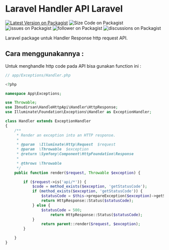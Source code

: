 # Laravel Handler API Laravel
[![Latest Version on Packagist](https://img.shields.io/github/v/release/ibnudirsan/Laravel-Handler-API)](https://packagist.org/packages/ibnudirsan/handle-http-api)
![Size Code on Packagist](https://img.shields.io/github/languages/code-size/ibnudirsan/Laravel-Handler-API?style=plastic)
![issues on Packagist](https://img.shields.io/github/issues/ibnudirsan/Laravel-Handler-API)
![follower on Packagist](https://img.shields.io/github/followers/ibnudirsan)
![discussions on Packagist](https://img.shields.io/github/discussions/ibnudirsan/Laravel-Handler-API?style=plastic)

Laravel package untuk Handler Response http request API.

## Cara menggunakannya :
Untuk menghandle http code pada API bisa gunakan function ini :
```php
// app/Exceptions/Handler.php

<?php

namespace App\Exceptions;

use Throwable;
use Ibnudirsan\HandleHttpApi\Handler\HttpResponse;
use Illuminate\Foundation\Exceptions\Handler as ExceptionHandler;

class Handler extends ExceptionHandler
{
    /**
     * Render an exception into an HTTP response.
     *
     * @param  \Illuminate\Http\Request  $request
     * @param  \Throwable  $exception
     * @return \Symfony\Component\HttpFoundation\Response
     *
     * @throws \Throwable
     */
    public function render($request, Throwable $exception) {

        if ($request->is('api/*')) {
            $code = method_exists($exception, 'getStatusCode');
            if (method_exists($exception, 'getStatusCode')) {
                $statusCode = $this->prepareException($exception)->getStatusCode();
                return HttpResponse::Status($statusCode);
            } else {
                $statusCode = 500;
                    return HttpResponse::Status($statusCode);
            }
                return parent::render($request, $exception);
        }

    }
}
```
